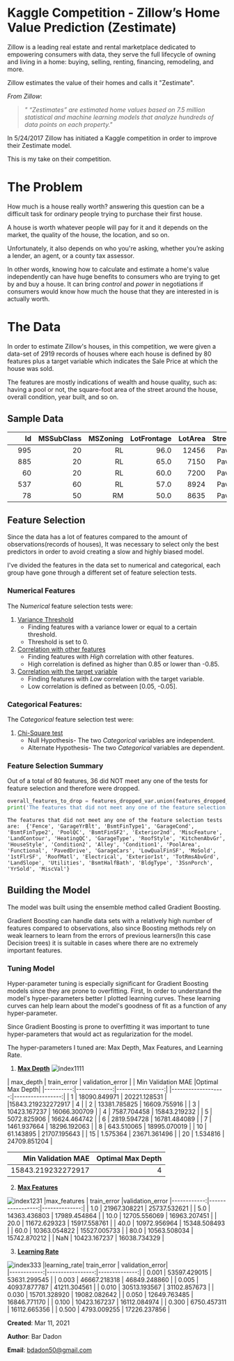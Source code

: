 # Kaggle Competition -  Zillow’s Home Value Prediction (Zestimate)

Zillow is a leading real estate and rental marketplace dedicated to empowering consumers with data, they serve the full lifecycle of owning and living in a home: buying, selling, renting, financing, remodeling, and more.

Zillow estimates the value of their homes and calls it "Zestimate". 

*From Zillow*:

> *" “Zestimates” are estimated home values based on 7.5 million statistical and machine learning models that analyze hundreds of data points on each property."*

In 5/24/2017 Zillow has initiated a Kaggle competition in order to improve their Zestimate model.

This is my take on their competition.

# The Problem

How much is a house really worth? answering this question can be a difficult task for ordinary people trying to purchase their first house.

A house is worth whatever people will pay for it and it depends on the market, the quality of the house, the location, and so on.

Unfortunately, it also depends on who you're asking, whether you’re asking a lender, an agent, or a county tax assessor.

In other words, knowing how to calculate and estimate a home's value independently can have huge benefits to consumers who are trying to get by and buy a house. It can bring *control* and *power* in negotiations if consumers would know how much the house that they are interested in is actually worth.

# The Data

In order to estimate Zillow's houses, in this competition, we were given a data-set of 2919 records of houses where each house is defined by 80 features plus a target variable which indicates the Sale Price at which the house was sold. 

The features are mostly indications of wealth and house quality, such as: having a pool or not, the square-foot area of the street around the house, overall condition, year built, and so on.


## Sample Data
|   |  Id | MSSubClass | MSZoning | LotFrontage | LotArea | Street | Alley | LotShape | LandContour | Utilities | ... | PoolArea | PoolQC | Fence | MiscFeature | MiscVal | MoSold | YrSold | SaleType | SaleCondition | SalePrice |
|--:|----:|-----------:|---------:|------------:|--------:|-------:|------:|---------:|------------:|----------:|----:|---------:|-------:|------:|------------:|--------:|-------:|-------:|---------:|--------------:|----------:|
|   | 995 | 20         | RL       | 96.0        | 12456   | Pave   | NaN   | Reg      | Lvl         | AllPub    | ... | 0        | NaN    | NaN   | NaN         | 0       | 7      | 2009   | WD       | Normal        | 337500    |
|   | 885 | 20         | RL       | 65.0        | 7150    | Pave   | NaN   | Reg      | Lvl         | AllPub    | ... | 0        | NaN    | GdWo  | NaN         | 0       | 7      | 2009   | WD       | Normal        | 100000    |
|   | 60  | 20         | RL       | 60.0        | 7200    | Pave   | NaN   | Reg      | Bnk         | AllPub    | ... | 0        | NaN    | MnPrv | NaN         | 0       | 1      | 2008   | WD       | Normal        | 124900    |
|   | 537 | 60         | RL       | 57.0        | 8924    | Pave   | NaN   | IR1      | Lvl         | AllPub    | ... | 0        | NaN    | NaN   | NaN         | 0       | 7      | 2008   | WD       | Normal        | 188000    |
|   | 78  | 50         | RM       | 50.0        | 8635    | Pave   | NaN   | Reg      | Lvl         | AllPub    | ... | 0        | NaN    | MnPrv | NaN         | 0       | 1      | 2008   | WD       | Normal        | 127000    |

## Feature Selection

Since the data has a lot of features compared to the amount of observations(records of houses), It was necessary to select only the best predictors in order to avoid creating a slow and highly biased model.

I've divided the features in the data set to numerical and categorical, each group have gone through a different set of feature selection tests.

### Numerical Features

The N*umerical* feature selection tests were:

1. <ins>Variance Threshold</ins> 
    - Finding features with a variance lower or equal to a certain threshold.
    - Threshold is set to 0.
2. <ins>Correlation with other features</ins> 
    - Finding features with *High* correlation with other features.
    - High correlation is defined as higher than 0.85 or lower than -0.85.
3. <ins>Correlation with the target variable</ins>  
    - Finding features with *Low* correlation with the target variable.
    - Low correlation is defined as between [0.05, -0.05].

### Categorical Features:

The C*ategorical* feature selection test were:

1. <ins>Chi-Square test</ins> 
    - Null Hypothesis- The two *Categorical* variables are independent.
    - Alternate Hypothesis- The two *Categorical* variables are dependent.

### Feature Selection Summary

Out of a total of 80 features, 36 did NOT meet any one of the tests for feature selection and therefore were dropped.

```python
overall_features_to_drop = features_dropped_var.union(features_dropped_const, features_to_drop_pairs, features_to_drop_target,features_to_drop_chi )
print('The features that did not meet any one of the feature selection tests are: \n{}'.format(overall_features_to_drop))
```

`The features that did not meet any one of the feature selection tests are: 
{'Fence', 'GarageYrBlt', 'BsmtFinType1', 'GarageCond', 'BsmtFinType2', 'PoolQC', 'BsmtFinSF2', 'Exterior2nd', 'MiscFeature', 'LandContour', 'HeatingQC', 'GarageType', 'RoofStyle', 'KitchenAbvGr', 'HouseStyle', 'Condition2', 'Alley', 'Condition1', 'PoolArea', 'Functional', 'PavedDrive', 'GarageCars', 'LowQualFinSF', 'MoSold', '1stFlrSF', 'RoofMatl', 'Electrical', 'Exterior1st', 'TotRmsAbvGrd', 'LandSlope', 'Utilities', 'BsmtHalfBath', 'BldgType', '3SsnPorch', 'YrSold', 'MiscVal'}`

## Building the Model

The model was built using the ensemble method called Gradient Boosting.

Gradient Boosting can handle data sets with a relatively high number of features compared to observations, also since Boosting methods rely on weak learners to learn from the errors of previous learners(In this case Decision trees) it is suitable in cases where there are no extremely important features.

### Tuning Model

Hyper-parameter tuning is especially significant for Gradient Boosting models since they are prone to overfitting.
First, In order to understand the model's hyper-parameters better I plotted learning curves. These learning curves can help learn about the model's goodness of fit as a function of any hyper-parameter.

Since Gradient Boosting is prone to overfitting it was important to tune hyper-parameters that would act as regularization for the model.

The hyper-parameters I tuned are: Max Depth, Max Features, and Learning Rate. 

1. <ins>__Max Depth__</ins>
![index1111](https://user-images.githubusercontent.com/65648983/113309255-a3648b00-930f-11eb-99de-76cfcbae6ba2.png)

| max_depth |  train_error | validation_error |                       | Min Validation MAE |Optimal Max Depth| 
|----------:|-------------:|-----------------:|                       |-------------------:|-----------------:|
| 1         | 18090.849971 | 20221.128531     |                        |15843.219232272917  |  4              |
| 2         | 13381.785825 | 16609.755916     |
| 3         | 10423.167237 | 16066.300709     |
| 4         | 7587.704458  | 15843.219232     |
| 5         | 5072.825906  | 16624.464742     |
| 6         | 2819.594728  | 16781.484089     |
| 7         | 1461.937664  | 18296.192063     |
| 8         | 643.510065   | 18995.070019     |
| 10        | 61.143895    | 21707.195643     |
| 15        | 1.575364     | 23671.361496     |
| 20        | 1.534816     | 24709.851204     |

| Min Validation MAE |Optimal Max Depth| 
|-------------------:|---------------------:|
|15843.219232272917  |  4 



2. <ins>__Max Features__</ins>

![index1231](https://user-images.githubusercontent.com/65648983/113309959-5fbe5100-9310-11eb-9b97-2bc1f6d64624.png)
|max_features |  train_error     |validation_error
|------------:|-----------------:|--------------:|
| 1.0         | 21967.308221     | 25737.532621 |
| 5.0         | 14363.436803     | 17989.454864 |
| 10.0        | 12705.556069     | 16963.207451 |
| 20.0        | 11672.629323     | 15917.558761 |
| 40.0        | 10972.956964     | 15348.508493 |
| 60.0        | 10363.054822     | 15527.005733 |
| 80.0        | 10563.508034     | 15742.870212 |
| NaN         | 10423.167237     | 16038.734329 |   


3. <ins>__Learning Rate__</ins>

![index333](https://user-images.githubusercontent.com/65648983/113310382-d9eed580-9310-11eb-8688-ab353f0532f3.png)
|learning_rate| train_error     | validation_error|              
|------------:|-----------------:|--------------:|
| 0.001       | 53597.429015     | 53631.299545 |
| 0.003       | 46667.218318     | 46849.248860 |
| 0.005       | 40937.877787     | 41211.304561 |
| 0.010       | 30513.193567     | 31102.857673 |
| 0.030       | 15701.328920     | 19082.082642 |
| 0.050       | 12649.763485     | 16846.771170 |
| 0.100       | 10423.167237     | 16112.084974 |
| 0.300       | 6750.457311      | 16112.665356 |
| 0.500       | 4793.009255      | 17226.237856 |

__Created__: Mar 11, 2021

__Author__: Bar Dadon

__Email__: bdadon50@gmail.com

